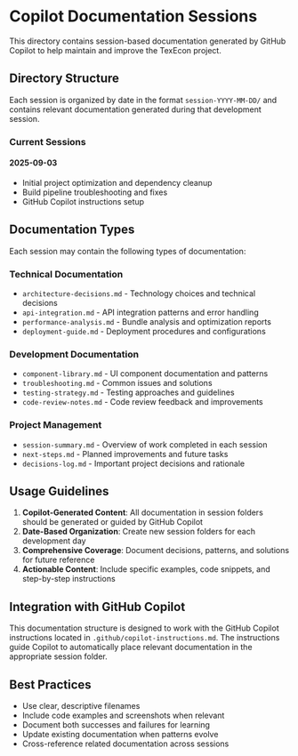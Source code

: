 # Copilot Documentation Sessions

This directory contains session-based documentation generated by GitHub Copilot to help maintain and improve the TexEcon project.

## Directory Structure

Each session is organized by date in the format `session-YYYY-MM-DD/` and contains relevant documentation generated during that development session.

### Current Sessions

#### 2025-09-03

- Initial project optimization and dependency cleanup
- Build pipeline troubleshooting and fixes
- GitHub Copilot instructions setup

## Documentation Types

Each session may contain the following types of documentation:

### Technical Documentation

- `architecture-decisions.md` - Technology choices and technical decisions
- `api-integration.md` - API integration patterns and error handling
- `performance-analysis.md` - Bundle analysis and optimization reports
- `deployment-guide.md` - Deployment procedures and configurations

### Development Documentation

- `component-library.md` - UI component documentation and patterns
- `troubleshooting.md` - Common issues and solutions
- `testing-strategy.md` - Testing approaches and guidelines
- `code-review-notes.md` - Code review feedback and improvements

### Project Management

- `session-summary.md` - Overview of work completed in each session
- `next-steps.md` - Planned improvements and future tasks
- `decisions-log.md` - Important project decisions and rationale

## Usage Guidelines

1. **Copilot-Generated Content**: All documentation in session folders should be generated or guided by GitHub Copilot
2. **Date-Based Organization**: Create new session folders for each development day
3. **Comprehensive Coverage**: Document decisions, patterns, and solutions for future reference
4. **Actionable Content**: Include specific examples, code snippets, and step-by-step instructions

## Integration with GitHub Copilot

This documentation structure is designed to work with the GitHub Copilot instructions located in `.github/copilot-instructions.md`. The instructions guide Copilot to automatically place relevant documentation in the appropriate session folder.

## Best Practices

- Use clear, descriptive filenames
- Include code examples and screenshots when relevant
- Document both successes and failures for learning
- Update existing documentation when patterns evolve
- Cross-reference related documentation across sessions
